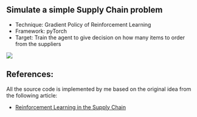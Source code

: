 ## Simulate a simple Supply Chain problem
<ul>
  <li>Technique: Gradient Policy of Reinforcement Learning </li>
  <li>Framework: pyTorch</li>
  <li>Target: Train the agent to give decision on how many items to order from the suppliers</li>
</ul>
<img src="https://miro.medium.com/max/1750/1*SoyYxWCnr9yYlT_Zs0XjYg.png">


## References:
All the source code is implemented by me based on the original idea from the following article:
<ul>
  <li><a href="https://pytorch.org/docs/stable/torchvision/transforms.html">Reinforcement Learning in the Supply Chain</a></li>
</ul>

